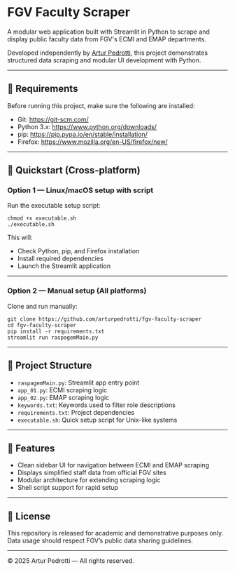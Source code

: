 # FGV Faculty Scraper

A modular web application built with Streamlit in Python to scrape and display public faculty data from FGV's ECMI and EMAP departments.

Developed independently by [Artur Pedrotti](https://github.com/arturpedrotti), this project demonstrates structured data scraping and modular UI development with Python.

---

## 🔧 Requirements

Before running this project, make sure the following are installed:

- Git: https://git-scm.com/
- Python 3.x: https://www.python.org/downloads/
- pip: https://pip.pypa.io/en/stable/installation/
- Firefox: https://www.mozilla.org/en-US/firefox/new/

---

## 🚀 Quickstart (Cross-platform)

### Option 1 — Linux/macOS setup with script

Run the executable setup script:

    chmod +x executable.sh
    ./executable.sh

This will:
- Check Python, pip, and Firefox installation
- Install required dependencies
- Launch the Streamlit application

---

### Option 2 — Manual setup (All platforms)

Clone and run manually:

    git clone https://github.com/arturpedrotti/fgv-faculty-scraper
    cd fgv-faculty-scraper
    pip install -r requirements.txt
    streamlit run raspagemMain.py

---

## 📁 Project Structure

- `raspagemMain.py`: Streamlit app entry point
- `app_01.py`: ECMI scraping logic
- `app_02.py`: EMAP scraping logic
- `keywords.txt`: Keywords used to filter role descriptions
- `requirements.txt`: Project dependencies
- `executable.sh`: Quick setup script for Unix-like systems

---

## 🧪 Features

- Clean sidebar UI for navigation between ECMI and EMAP scraping
- Displays simplified staff data from official FGV sites
- Modular architecture for extending scraping logic
- Shell script support for rapid setup

---

## 📄 License

This repository is released for academic and demonstrative purposes only. Data usage should respect FGV’s public data sharing guidelines.

---

© 2025 Artur Pedrotti — All rights reserved.
